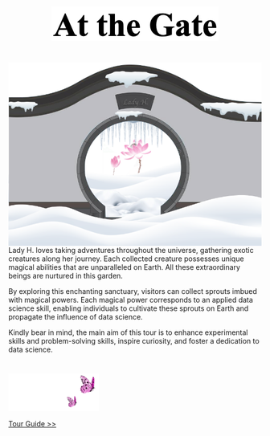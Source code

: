 <p align="center">
<img src="https://github.com/lady-h-world/My_Garden/blob/main/images/cover/at_gate_title.png" width="332" height="69" />
</p>

#
<p align="left">
<img align="left" src="https://github.com/lady-h-world/My_Garden/blob/main/images/cover/at_the_gate.png" width="580" height="366" />

Lady H. loves taking adventures throughout the universe, gathering exotic creatures along her journey. Each collected creature possesses unique magical abilities that are unparalleled on Earth. All these extraordinary beings are nurtured in this garden. 

By exploring this enchanting sanctuary, visitors can collect sprouts imbued with magical powers. Each magical power corresponds to an applied data science skill, enabling individuals to cultivate these sprouts on Earth and propagate the influence of data science.

Kindly bear in mind, the main aim of this tour is to enhance experimental skills and problem-solving skills, inspire curiosity, and foster a dedication to data science.

</p>


# 

<p align="left">
<img src="https://github.com/lady-h-world/My_Garden/blob/main/images/follow_us.png" width="180" height="75" />
</p>

[Tour Guide >>][1]


[1]:https://github.com/lady-h-world/My_Garden/blob/main/reading_pages/tour_guide.md

